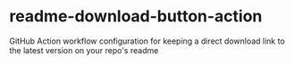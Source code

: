 # readme-download-button-action
GitHub Action workflow configuration for keeping a direct download link to the latest version on your repo's readme
